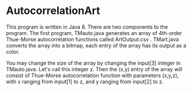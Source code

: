 # AutocorrelationArt

This program is written in Java 8. There are two components to the program. The first program, TMauto.java generates an array of 4th-order Thue-Morse autocorrelation functions called ArtOutput.csv . TMart.java converts the array into a bitmap, each entry of the array has its output as a color.

You may change the size of the array by changing the input[3] integer in TMauto.java. Let's call this integer z. Then the (x,y) entry of the array will consist of Thue-Morse autocorrelation function with parameters (x,y,z), with x ranging from input[1] to z, and y ranging from input[2] to z.

  
